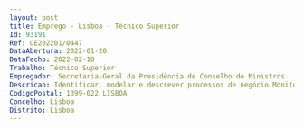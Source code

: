 ```yaml
--- 
layout: post
title: Emprego - Lisboa - Técnico Superior
Id: 93191
Ref: OE202201/0447
DataAbertura: 2022-01-20
DataFecho: 2022-02-10
Trabalho: Técnico Superior
Empregador: Secretaria-Geral da Presidência de Conselho de Ministros
Descricao: Identificar, modelar e descrever processos de negócio Monitorizar e avaliar procedimentos processos de negócio Realizar focus groups para análise e avaliação de processos de negócio Apoiar realizar a desmaterialização e automatização de fluxos de trabalho Atualizar o Sistema de Gestão do Conhecimento Apoiar na definição e operacionalização de indicadores e Service Level Agreements Apoiar o sistema de Gestão da Inovação.
CodigoPostal: 1399-022 LISBOA
Concelho: Lisboa
Distrito: Lisboa
--- 
```

